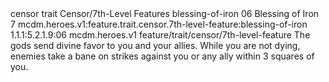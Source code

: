 <ability>
  <metadata>
    <class>censor</class>
    <feature_type>trait</feature_type>
    <file_dpath>Censor/7th-Level Features</file_dpath>
    <item_id>blessing-of-iron</item_id>
    <item_index>06</item_index>
    <item_name>Blessing of Iron</item_name>
    <level>7</level>
    <scc>mcdm.heroes.v1:feature.trait.censor.7th-level-feature:blessing-of-iron</scc>
    <scdc>1.1.1:5.2.1.9:06</scdc>
    <source>mcdm.heroes.v1</source>
    <type>feature/trait/censor/7th-level-feature</type>
  </metadata>
  <effects>
    <effect type="mundane">The gods send divine favor to you and your allies. While you are not dying, enemies take a bane on strikes against you or any ally within 3 squares of you.</effect>
  </effects>
</ability>
